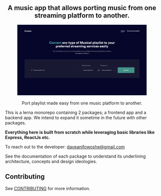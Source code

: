 <div align="center">
  <h2>
  A music app that allows porting music from one streaming platform to another.</br>

  </h2>
</div>

<div align="center">
  <figure>
    <a href="https://musicport.io" target="_blank" rel="noopener">
        <img src="./files/app.png" alt="App" />
    </a>
    <figcaption>
      <p align="center">
       Port playlist made easy from one music platform to another.
      </p>
    </figcaption>
  </figure>
</div>

This is a lerna monorepo containing 2 packages; a frontend app and a backend app. We intend to expand it sometime in the future with other packages.

**Everything here is built from scratch while leveraging basic libraries like Express, ReactJs etc.**

To reach out to the developer: daveanifowoshe@gmail.com

See the documentation of each package to understand its underlining architecture, concepts and design ideologies.

## Contributing

See [CONTRIBUTING](CONTRIBUTING.md) for more information.
